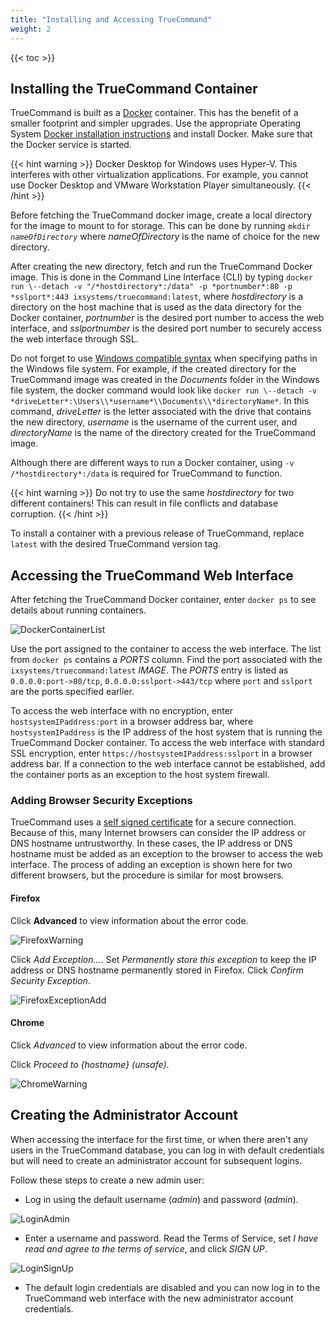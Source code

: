 ```yaml
---
title: "Installing and Accessing TrueCommand"
weight: 2
---
```


{{< toc >}}

## Installing the TrueCommand Container

TrueCommand is built as a [Docker](https://www.docker.com/) container.
This has the benefit of a smaller footprint and simpler upgrades.
Use the appropriate Operating System [Docker installation instructions](https://docs.docker.com/get-docker/) and install Docker.
Make sure that the Docker service is started.

{{< hint warning >}}
Docker Desktop for Windows uses Hyper-V. This interferes with
other virtualization applications. For example, you cannot use Docker
Desktop and VMware Workstation Player simultaneously.
{{< /hint >}}

Before fetching the TrueCommand docker image, create a local directory for
the image to mount to for storage. This can be done by running
<code>mkdir <i>nameOfDirectory</i></code> where *nameOfDirectory* is the name
of choice for the new directory.

After creating the new directory, fetch and run the TrueCommand Docker image.
This is done in the Command Line Interface (CLI) by typing `docker run \--detach -v "/*hostdirectory*:/data" -p *portnumber*:80 -p *sslport*:443 ixsystems/truecommand:latest`, where *hostdirectory* is a directory on the host machine that is used as the data directory for the Docker container, *portnumber* is the desired port number to access the web interface, and *sslportnumber* is the desired port number to securely access the web interface through SSL.

Do not forget to use [Windows compatible syntax](https://docs.microsoft.com/en-us/dotnet/standard/io/file-path-formats) when specifying paths in the Windows file system.
For example, if the created directory for the TrueCommand image was created in the *Documents* folder in the Windows file system, the docker command would look like `docker run \--detach -v *driveLetter*:\Users\\*username*\\Documents\\*directoryName*`.
In this command, *driveLetter* is the letter associated with the drive that contains the new directory, *username* is the username of the current user, and *directoryName* is the name of the directory created for the TrueCommand image.

Although there are different ways to run a Docker container, using `-v /*hostdirectory*:/data` is required for TrueCommand to function.

{{< hint warning >}}
Do not try to use the same *hostdirectory* for two different containers!
This can result in file conflicts and database corruption.
{{< /hint >}}

To install a container with a previous release of TrueCommand, replace `latest` with the desired TrueCommand version tag.

## Accessing the TrueCommand Web Interface

After fetching the TrueCommand Docker container, enter `docker ps` to see details about running containers.

![DockerContainerList](/images/TrueCommand/DockerContainerList.png "Docker Container List")

Use the port assigned to the container to access the web interface.
The list from `docker ps` contains a *PORTS* column.
Find the port associated with the `ixsystems/truecommand:latest` *IMAGE*.
The *PORTS* entry is listed as `0.0.0.0:port->80/tcp`, `0.0.0.0:sslport->443/tcp` where `port` and `sslport` are the ports specified earlier.

To access the web interface with no encryption, enter `hostsystemIPaddress:port` in a browser address bar, where `hostsystemIPaddress` is the IP address of the host system that is running the TrueCommand Docker container.
To access the web interface with standard SSL encryption, enter `https://hostsystemIPaddress:sslport` in a browser address bar.
If a connection to the web interface cannot be established, add the container ports as an exception to the host system firewall.

### Adding Browser Security Exceptions

TrueCommand uses a [self signed certificate](https://en.wikipedia.org/wiki/Self-signed_certificate) for a secure connection.
Because of this, many Internet browsers can consider the IP address or DNS hostname untrustworthy.
In these cases, the IP address or DNS hostname must be added as an exception to the browser to access the web interface.
The process of adding an exception is shown here for two different browsers, but the procedure is similar for most browsers.

#### Firefox

Click **Advanced** to view information about the error code.

![FirefoxWarning](/images/TrueCommand/1.3/FirefoxWarning.png "Firefox Warning")

Click *Add Exception...*.
Set *Permanently store this exception* to keep the IP address or DNS hostname permanently stored in Firefox.
Click *Confirm Security Exception*.

![FirefoxExceptionAdd](/images/TrueCommand/1.3/FirefoxExceptionAdd.png "Firefox Exception Add")

#### Chrome

Click *Advanced* to view information about the error code.

Click *Proceed to {hostname} (unsafe)*.

![ChromeWarning](/images/TrueCommand/1.3/ChromeWarning.png "Chrome Warning")

## Creating the Administrator Account

When accessing the interface for the first time, or when there aren't any users in the TrueCommand database, you can log in with default credentials but will need to create an administrator account for subsequent logins.

Follow these steps to create a new admin user:

* Log in using the default username (*admin*) and password (*admin*).

![LoginAdmin](/images/TrueCommand/1.3/LoginAdmin.png "Login Admin")

* Enter a username and password.
  Read the Terms of Service, set *I have read and agree to the terms of service*, and click *SIGN UP*.

![LoginSignUp](/images/TrueCommand/1.3/LoginSignUp.png "Creating the Admin Account")


* The default login credentials are disabled and you can now log in to the TrueCommand web interface with the new administrator account credentials.
